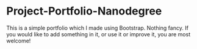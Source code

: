 # Project-Portfolio-Nanodegree

This is a simple portfolio which I made using Bootstrap. Nothing fancy. If you would like to add something in it, or use it or improve it,
you are most welcome!
